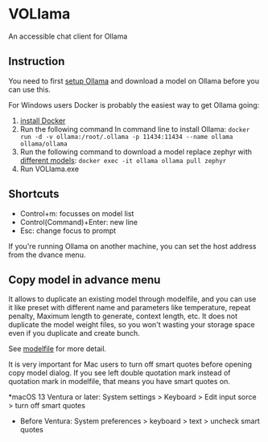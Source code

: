 # VOLlama
An accessible chat client for Ollama

## Instruction

You need to first [setup Ollama](https://ollama.ai/) and download a model on Ollama before you can use this.

For Windows users Docker is probably the easiest way to get Ollama going:

1. [install Docker](https://docs.docker.com/get-docker/)
2. Run the following command In command line to install Ollama: `docker run -d -v ollama:/root/.ollama -p 11434:11434 --name ollama ollama/ollama`
3. Run the following command to download a model replace zephyr with [different models](https://ollama.ai//library): `docker exec -it ollama ollama pull zephyr`
4. Run VOLlama.exe

## Shortcuts

* Control+m: focusses on model list
* Control(Command)+Enter: new line
* Esc: change focus to prompt

If you're running Ollama on another machine, you can set the host address from the dvance menu.

## Copy model in advance menu

It allows to duplicate an existing model through modelfile, and you can use it like preset with different name and parameters like temperature, repeat penalty, Maximum length to generate, context length, etc. It does not duplicate the model weight files, so you won't wasting your storage space even if you duplicate and create bunch.

See [modelfile](https://github.com/ollama/ollama/blob/main/docs/modelfile.md) for more detail.

It is very important for Mac users to turn off smart quotes before opening copy model dialog. If you see left double quotation mark instead of quotation mark in modelfile, that means you have smart quotes on.

*macOS 13 Ventura or later: System settings > Keyboard > Edit input sorce > turn off smart quotes
* Before Ventura: System preferences > keyboard > text > uncheck smart quotes

